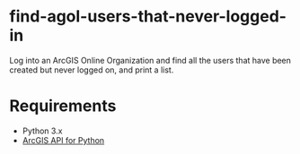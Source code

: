 # find-agol-users-that-never-logged-in
Log into an ArcGIS Online Organization and find all the users that have been created but never logged on, and print a list.

# Requirements
* Python 3.x
* [ArcGIS API for Python](https://developers.arcgis.com/python/)